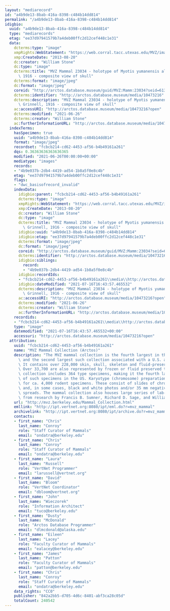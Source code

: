 ```yaml
---
layout: "mediarecord"
id: "a4b9de13-8bab-416a-8398-c484b14dd814"
permalink: "/a4b9de13-8bab-416a-8398-c484b14dd814"
idigbio:
  uuid: "a4b9de13-8bab-416a-8398-c484b14dd814"
  type: "mediarecords"
  etag: "ee37d97941579b7a4deb00ffc2d12cef448c1e31"
  data:
    dcterms:type: "image"
    xmpRights:WebStatement: "https://web.corral.tacc.utexas.edu/MVZ/images/MVZ_img/images/jpg/img_15633.jpg"
    xmp:CreateDate: "2013-08-20"
    dc:creator: "William Stone"
    dc:type: "image"
    dcterms:title: "MVZ Mammal 23034 - holotype of Myotis yumanensis altipetens Grinnell,\
      \ 1916 - composite view of skull"
    dcterms:format: "image/jpeg"
    dc:format: "image/jpeg"
    coreid: "http://arctos.database.museum/guid/MVZ:Mamm:23034?seid=613106"
    dcterms:identifier: "http://arctos.database.museum/media/10473216"
    dcterms:description: "MVZ Mammal 23034 - holotype of Myotis yumanensis altipetens\
      \ Grinnell, 1916 - composite view of skull"
    ac:accessURI: "http://arctos.database.museum/media/10473216?open"
    dcterms:modified: "2021-06-26"
    dcterms:creator: "William Stone"
    ac:furtherInformationURL: "http://arctos.database.museum/media/10473216"
  indexTerms:
    hasSpecimen: true
    uuid: "a4b9de13-8bab-416a-8398-c484b14dd814"
    format: "image/jpeg"
    recordset: "fcbcb214-cd62-4453-af56-b4b49161a261"
    dqs: 0.36363636363636365
    modified: "2021-06-26T00:00:00+00:00"
    mediatype: "images"
    records:
    - "4b9e037b-2db4-4419-ad54-1b8a5f0e8c4b"
    etag: "ee37d97941579b7a4deb00ffc2d12cef448c1e31"
    flags:
    - "dwc_basisofrecord_invalid"
    indexData:
      idigbio:parent: "fcbcb214-cd62-4453-af56-b4b49161a261"
      dcterms:type: "image"
      xmpRights:WebStatement: "https://web.corral.tacc.utexas.edu/MVZ/images/MVZ_img/images/jpg/img_15633.jpg"
      xmp:CreateDate: "2013-08-20"
      dc:creator: "William Stone"
      dc:type: "image"
      dcterms:title: "MVZ Mammal 23034 - holotype of Myotis yumanensis altipetens\
        \ Grinnell, 1916 - composite view of skull"
      idigbio:uuid: "a4b9de13-8bab-416a-8398-c484b14dd814"
      idigbio:etag: "ee37d97941579b7a4deb00ffc2d12cef448c1e31"
      dcterms:format: "image/jpeg"
      dc:format: "image/jpeg"
      coreid: "http://arctos.database.museum/guid/MVZ:Mamm:23034?seid=613106"
      dcterms:identifier: "http://arctos.database.museum/media/10473216"
      idigbio:siblings:
        record:
        - "4b9e037b-2db4-4419-ad54-1b8a5f0e8c4b"
      idigbio:recordIds:
      - "fcbcb214-cd62-4453-af56-b4b49161a261\\media\\http://arctos.database.museum/media/10473216"
      idigbio:dateModified: "2021-07-16T16:43:57.465532"
      dcterms:description: "MVZ Mammal 23034 - holotype of Myotis yumanensis altipetens\
        \ Grinnell, 1916 - composite view of skull"
      ac:accessURI: "http://arctos.database.museum/media/10473216?open"
      dcterms:modified: "2021-06-26"
      dcterms:creator: "William Stone"
      ac:furtherInformationURL: "http://arctos.database.museum/media/10473216"
    recordids:
    - "fcbcb214-cd62-4453-af56-b4b49161a261\\media\\http://arctos.database.museum/media/10473216"
    type: "image"
    datemodified: "2021-07-16T16:43:57.465532+00:00"
    accessuri: "http://arctos.database.museum/media/10473216?open"
  attribution:
    uuid: "fcbcb214-cd62-4453-af56-b4b49161a261"
    name: "MVZ Mammal Collection (Arctos)"
    description: "The MVZ mammal collection is the fourth largest in the United States\
      \ and the second largest such collection associated with a U.S. academic institution.\
      \ It contains over 228,000 skin, skull, skeleton and fluid-preserved specimens.\
      \ Over 33,700 are also represented by frozen or fluid preserved tissues. The\
      \ collection includes 364 type specimens, making it the fourth largest collection\
      \ of such specimens in the US. Karyotype (chromosome) preparations are available\
      \ for ca. 4,000 rodent specimens. These consist of slides of chromosome preparations\
      \ and, in some cases, black and white photos and/or 35 mm negatives of chromosome\
      \ spreads. The mammal collection also houses large series of lab-raised specimens\
      \ from research by Francis B. Sumner, Richard D. Sage, and William Z. Lidicker."
    url: "http://mvz.berkeley.edu/Mammal_Collection.html"
    emllink: "http://ipt.vertnet.org:8080/ipt/eml.do?r=mvz_mammal"
    archivelink: "http://ipt.vertnet.org:8080/ipt/archive.do?r=mvz_mammal"
    contacts:
    - first_name: "Chris"
      last_name: "Conroy"
      role: "Staff Curator of Mammals"
      email: "ondatra@berkeley.edu"
    - first_name: "Chris"
      last_name: "Conroy"
      role: "Staff Curator of Mammals"
      email: "ondatra@berkeley.edu"
    - first_name: "Laura"
      last_name: "Russell"
      role: "VertNet Programmer"
      email: "larussell@vertnet.org"
    - first_name: "David"
      last_name: "Bloom"
      role: "VertNet Coordinator"
      email: "dbloom@vertnet.org"
    - first_name: "John"
      last_name: "Wieczorek"
      role: "Information Architect"
      email: "tuco@berkeley.edu"
    - first_name: "Dusty"
      last_name: "McDonald"
      role: "Arctos Database Programmer"
      email: "dlmcdonald@alaska.edu"
    - first_name: "Eileen"
      last_name: "Lacey"
      role: "Faculty Curator of Mammals"
      email: "ealacey@berkeley.edu"
    - first_name: "James"
      last_name: "Patton"
      role: "Faculty Curator of Mammals"
      email: "patton@berkeley.edu"
    - first_name: "Chris"
      last_name: "Conroy"
      role: "Staff Curator of Mammals"
      email: "ondatra@berkeley.edu"
    data_rights: "CC0"
    publisher: "842a2bb5-d705-4d6c-8401-abf3ca28c05d"
    totalCount: 240542
---
```

